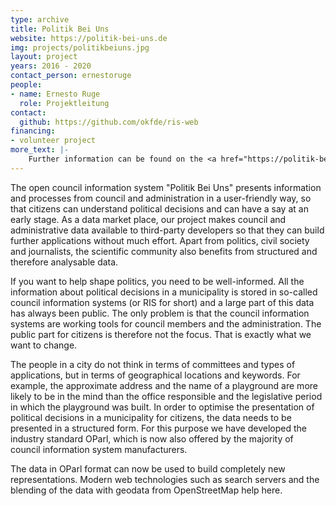 ```yaml
---
type: archive
title: Politik Bei Uns
website: https://politik-bei-uns.de
img: projects/politikbeiuns.jpg
layout: project
years: 2016 - 2020
contact_person: ernestoruge
people:
- name: Ernesto Ruge
  role: Projektleitung
contact:
  github: https://github.com/okfde/ris-web
financing:
- volunteer project
more_text: |-
    Further information can be found on the <a href="https://politik-bei-uns.de/">website</a> of Politik bei uns.
---
```


The open council information system "Politik Bei Uns" presents information and processes from council and administration in a user-friendly way, so that citizens can understand political decisions and can have a say at an early stage. As a data market place, our project makes council and administrative data available to third-party developers so that they can build further applications without much effort. Apart from politics, civil society and journalists, the scientific community also benefits from structured and therefore analysable data.

If you want to help shape politics, you need to be well-informed. All the information about political decisions in a municipality is stored in so-called council information systems (or RIS for short) and a large part of this data has always been public.
The only problem is that the council information systems are working tools for council members and the administration. The public part for citizens is therefore not the focus. That is exactly what we want to change.

The people in a city do not think in terms of committees and types of applications, but in terms of geographical locations and keywords. For example, the approximate address and the name of a playground are more likely to be in the mind than the office responsible and the legislative period in which the playground was built.
In order to optimise the presentation of political decisions in a municipality for citizens, the data needs to be presented in a structured form. For this purpose we have developed the industry standard OParl, which is now also offered by the majority of council information system manufacturers.

The data in OParl format can now be used to build completely new representations. Modern web technologies such as search servers and the blending of the data with geodata from OpenStreetMap help here.
